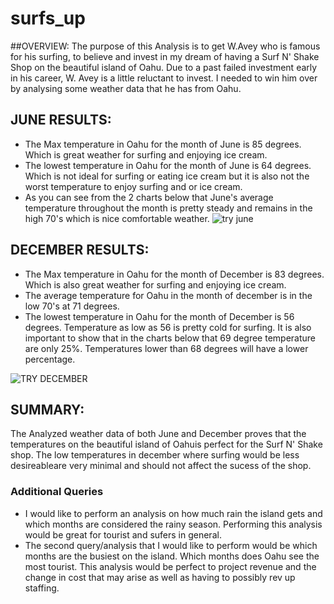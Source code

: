# surfs_up

##OVERVIEW:
  The purpose of this Analysis is to get W.Avey who is famous for his surfing, to believe and invest in my dream of having a Surf N' Shake Shop on the beautiful island of Oahu. Due to a past failed investment early in his career, W. Avey is a little reluctant to invest. I needed to win him over by analysing some weather data that he has from Oahu.
  
  ## JUNE RESULTS:
  * The Max temperature in Oahu for the month of June is 85 degrees. Which is great weather for surfing and enjoying ice cream.
  * The lowest temperature in Oahu for the month of June is 64 degrees. Which is not ideal for surfing or eating ice cream but it is also not the worst temperature to enjoy           surfing and or ice cream.
  * As you can see from the 2 charts below that June's average temperature throughout the month is pretty steady and remains in the high 70's which is nice comfortable weather.
 ![try june](https://user-images.githubusercontent.com/96032255/158071629-1ba2d3c4-1260-40bf-8c08-e85f40748c70.PNG)

## DECEMBER RESULTS:
* The Max temperature in Oahu for the month of December is 83 degrees. Which is also great weather for surfing and enjoying ice cream.
* The average temperature for Oahu in the month of december is in the low 70's at 71 degrees.
* The lowest temperature in Oahu for the month of December is 56 degrees. Temperature as low as 56 is pretty cold for surfing. It is also important to show that in the charts below that 69 degree temperature are only 25%. Temperatures lower than 68 degrees will have a lower percentage.
 
![TRY DECEMBER](https://user-images.githubusercontent.com/96032255/158072787-d5e53c4e-10e9-471c-99a5-78797e543be0.PNG)

## SUMMARY:
  The Analyzed weather data of both June and December proves that the temperatures on the beautiful island of Oahuis perfect for the Surf N' Shake shop. The low temperatures in december where surfing would be less desireableare very minimal and should not affect the sucess of the shop.
### Additional Queries
* I would like to perform an analysis on how much rain the island gets and which months are considered the rainy season. Performing this analysis 
  would be great for tourist and sufers in general.
* The second query/analysis that I would like to perform would be which months are the busiest on the island. Which months does Oahu see the most tourist. This analysis would be     perfect to project revenue and the change in cost that may arise as well as having to possibly rev up staffing.




